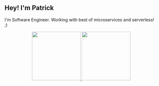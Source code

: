 ## Hey! I'm Patrick

I'm Software Engineer. Working with best of microservices and serverless! ;)

<div align='center'>
  <a href="https://github.com/patrickacioli">
  <img height="160em" src="https://github-readme-stats.vercel.app/api?username=patrickacioli&show_icons=true&theme=tokyonight&include_all_commits=true&count_private=true"/>
  <img height="160em" src="https://github-readme-stats.vercel.app/api/top-langs/?username=patrickacioli&layout=compact&langs_count=7&theme=tokyonight&count_private=true"/>
</div>

